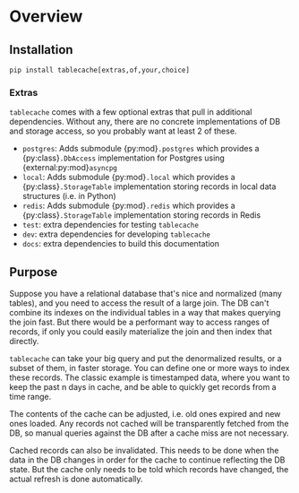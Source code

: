 # Overview

## Installation

```shell
pip install tablecache[extras,of,your,choice]
```

### Extras

`tablecache` comes with a few optional extras that pull in additional
dependencies. Without any, there are no concrete implementations of DB and
storage access, so you probably want at least 2 of these.

- `postgres`: Adds submodule {py:mod}`.postgres` which provides a
  {py:class}`.DbAccess` implementation for Postgres using
  {external:py:mod}`asyncpg`
- `local`: Adds submodule {py:mod}`.local` which provides a
  {py:class}`.StorageTable` implementation storing records in local data
  structures (i.e. in Python)
- `redis`: Adds submodule {py:mod}`.redis` which provides a
  {py:class}`.StorageTable` implementation storing records in Redis
- `test`: extra dependencies for testing `tablecache`
- `dev`: extra dependencies for developing `tablecache`
- `docs`: extra dependencies to build this documentation

## Purpose

Suppose you have a relational database that's nice and normalized (many
tables), and you need to access the result of a large join. The DB can't
combine its indexes on the individual tables in a way that makes querying the
join fast. But there would be a performant way to access ranges of records, if
only you could easily materialize the join and then index that directly.

`tablecache` can take your big query and put the denormalized results, or a
subset of them, in faster
storage. You can define one or more ways to index these records. The classic
example is timestamped data, where you want to keep the past n days in cache,
and be able to quickly get records from a time range.

The contents of the cache can be adjusted, i.e. old ones expired and new ones
loaded. Any records not cached will be transparently fetched from the DB, so
manual queries against the DB after a cache miss are not necessary.

Cached records can also be invalidated. This needs to be done when the data in
the DB changes in order for the cache to continue reflecting the DB state. But
the cache only needs to be told which records have changed, the actual refresh
is done automatically.
